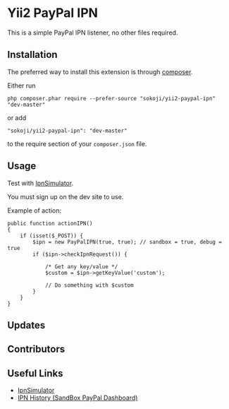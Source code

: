Yii2 PayPal IPN
===================

This is a simple PayPal IPN listener, no other files required.




Installation
------------

The preferred way to install this extension is through [composer](http://getcomposer.org/download/).

Either run

```
php composer.phar require --prefer-source "sokoji/yii2-paypal-ipn" "dev-master"
```

or add

```
"sokoji/yii2-paypal-ipn": "dev-master"
```

to the require section of your `composer.json` file.



Usage
-----

Test with [IpnSimulator](https://developer.paypal.com/developer/ipnSimulator).

You must sign up on the dev site to use.

Example of action:

```
public function actionIPN()
{
    if (isset($_POST)) {
        $ipn = new PayPalIPN(true, true); // sandbox = true, debug = true
        if ($ipn->checkIpnRequest()) {
    
            /* Get any key/value */
            $custom = $ipn->getKeyValue('custom');
    
            // Do something with $custom
        }
    }
}
```



Updates
--------




Contributors
-----------



Useful Links
------------

* [IpnSimulator](https://developer.paypal.com/developer/ipnSimulator)
* [IPN History (SandBox PayPal Dashboard)](https://www.sandbox.paypal.com/au/cgi-bin/webscr?cmd=%5fdisplay%2dipns%2dhistory&nav=0%2e3%2e4)